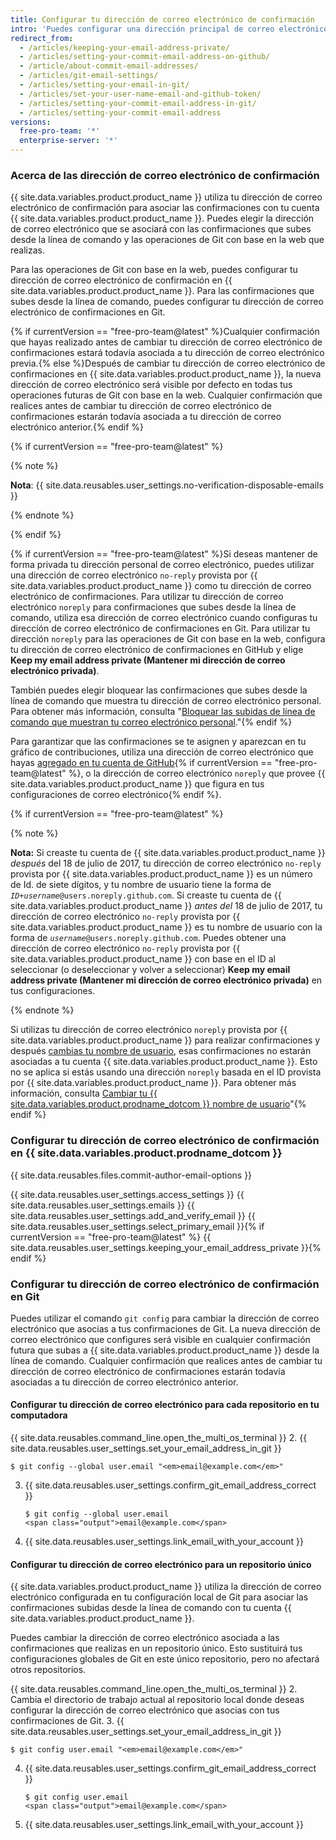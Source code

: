 ```yaml
---
title: Configurar tu dirección de correo electrónico de confirmación
intro: 'Puedes configurar una dirección principal de correo electrónico en {{ site.data.variables.product.product_name }} que esté asociada con las operaciones de Git que realizas con base en la web como ediciones y fusiones.'
redirect_from:
  - /articles/keeping-your-email-address-private/
  - /articles/setting-your-commit-email-address-on-github/
  - /article/about-commit-email-addresses/
  - /articles/git-email-settings/
  - /articles/setting-your-email-in-git/
  - /articles/set-your-user-name-email-and-github-token/
  - /articles/setting-your-commit-email-address-in-git/
  - /articles/setting-your-commit-email-address
versions:
  free-pro-team: '*'
  enterprise-server: '*'
---
```


### Acerca de las dirección de correo electrónico de confirmación

{{ site.data.variables.product.product_name }} utiliza tu dirección de correo electrónico de confirmación para asociar las confirmaciones con tu cuenta {{ site.data.variables.product.product_name }}. Puedes elegir la dirección de correo electrónico que se asociará con las confirmaciones que subes desde la línea de comando y las operaciones de Git con base en la web que realizas.

Para las operaciones de Git con base en la web, puedes configurar tu dirección de correo electrónico de confirmación en {{ site.data.variables.product.product_name }}. Para las confirmaciones que subes desde la línea de comando, puedes configurar tu dirección de correo electrónico de confirmaciones en Git.

{% if currentVersion == "free-pro-team@latest" %}Cualquier confirmación que hayas realizado antes de cambiar tu dirección de correo electrónico de confirmaciones estará todavía asociada a tu dirección de correo electrónico previa.{% else %}Después de cambiar tu dirección de correo electrónico de confirmaciones en {{ site.data.variables.product.product_name }}, la nueva dirección de correo electrónico será visible por defecto en todas tus operaciones futuras de Git con base en la web. Cualquier confirmación que realices antes de cambiar tu dirección de correo electrónico de confirmaciones estarán todavía asociada a tu dirección de correo electrónico anterior.{% endif %}

{% if currentVersion == "free-pro-team@latest" %}

{% note %}

**Nota**: {{ site.data.reusables.user_settings.no-verification-disposable-emails }}

{% endnote %}

{% endif %}

{% if currentVersion == "free-pro-team@latest" %}Si deseas mantener de forma privada tu dirección personal de correo electrónico, puedes utilizar una dirección de correo electrónico `no-reply` provista por {{ site.data.variables.product.product_name }} como tu dirección de correo electrónico de confirmaciones. Para utilizar tu dirección de correo electrónico `noreply` para confirmaciones que subes desde la línea de comando, utiliza esa dirección de correo electrónico cuando configuras tu dirección de correo electrónico de confirmaciones en Git. Para utilizar tu dirección `noreply` para las operaciones de Git con base en la web, configura tu dirección de correo electrónico de confirmaciones en GitHub y elige **Keep my email address private (Mantener mi dirección de correo electrónico privada)**.

También puedes elegir bloquear las confirmaciones que subes desde la línea de comando que muestra tu dirección de correo electrónico personal. Para obtener más información, consulta "[Bloquear las subidas de línea de comando que muestran tu correo electrónico personal](/articles/blocking-command-line-pushes-that-expose-your-personal-email-address)."{% endif %}

Para garantizar que las confirmaciones se te asignen y aparezcan en tu gráfico de contribuciones, utiliza una dirección de correo electrónico que hayas [agregado en tu cuenta de GitHub](/articles/adding-an-email-address-to-your-github-account/){% if currentVersion == "free-pro-team@latest" %}, o la dirección de correo electrónico `noreply` que provee {{ site.data.variables.product.product_name }} que figura en tus configuraciones de correo electrónico{% endif %}.

{% if currentVersion == "free-pro-team@latest" %}

{% note %}

**Nota:** Si creaste tu cuenta de {{ site.data.variables.product.product_name }} _después_ del 18 de julio de 2017, tu dirección de correo electrónico `no-reply` provista por {{ site.data.variables.product.product_name }} es un número de Id. de siete dígitos, y tu nombre de usuario tiene la forma de <code><em>ID+username</em>@users.noreply.github.com</code>. Si creaste tu cuenta de {{ site.data.variables.product.product_name }} _antes del_ 18 de julio de 2017, tu dirección de correo electrónico `no-reply` provista por {{ site.data.variables.product.product_name }} es tu nombre de usuario con la forma de <code><em>username</em>@users.noreply.github.com</code>. Puedes obtener una dirección de correo electrónico `no-reply` provista por {{ site.data.variables.product.product_name }} con base en el ID al seleccionar (o deseleccionar y volver a seleccionar) **Keep my email address private (Mantener mi dirección de correo electrónico privada)** en tus configuraciones.

{% endnote %}

Si utilizas tu dirección de correo electrónico `noreply` provista por {{ site.data.variables.product.product_name }} para realizar confirmaciones y después [cambias tu nombre de usuario](/articles/changing-your-github-username), esas confirmaciones no estarán asociadas a tu cuenta {{ site.data.variables.product.product_name }}. Esto no se aplica si estás usando una dirección `noreply` basada en el ID provista por {{ site.data.variables.product.product_name }}. Para obtener más información, consulta [Cambiar tu {{ site.data.variables.product.prodname_dotcom }} nombre de usuario](/articles/changing-your-github-username)"{% endif %}

### Configurar tu dirección de correo electrónico de confirmación en {{ site.data.variables.product.prodname_dotcom }}

{{ site.data.reusables.files.commit-author-email-options }}

{{ site.data.reusables.user_settings.access_settings }}
{{ site.data.reusables.user_settings.emails }}
{{ site.data.reusables.user_settings.add_and_verify_email }}
{{ site.data.reusables.user_settings.select_primary_email }}{% if currentVersion == "free-pro-team@latest" %}
{{ site.data.reusables.user_settings.keeping_your_email_address_private }}{% endif %}

### Configurar tu dirección de correo electrónico de confirmación en Git

Puedes utilizar el comando `git config` para cambiar la dirección de correo electrónico que asocias a tus confirmaciones de Git. La nueva dirección de correo electrónico que configures será visible en cualquier confirmación futura que subas a {{ site.data.variables.product.product_name }} desde la línea de comando. Cualquier confirmación que realices antes de cambiar tu dirección de correo electrónico de confirmaciones estarán todavía asociadas a tu dirección de correo electrónico anterior.

#### Configurar tu dirección de correo electrónico para cada repositorio en tu computadora

{{ site.data.reusables.command_line.open_the_multi_os_terminal }}
2. {{ site.data.reusables.user_settings.set_your_email_address_in_git }}
   ```shell
   $ git config --global user.email "<em>email@example.com</em>"
   ```
3. {{ site.data.reusables.user_settings.confirm_git_email_address_correct }}
   ```shell
   $ git config --global user.email
   <span class="output">email@example.com</span>
   ```
4. {{ site.data.reusables.user_settings.link_email_with_your_account }}

#### Configurar tu dirección de correo electrónico para un repositorio único

{{ site.data.variables.product.product_name }} utiliza la dirección de correo electrónico configurada en tu configuración local de Git para asociar las confirmaciones subidas desde la línea de comando con tu cuenta {{ site.data.variables.product.product_name }}.

Puedes cambiar la dirección de correo electrónico asociada a las confirmaciones que realizas en un repositorio único. Esto sustituirá tus configuraciones globales de Git en este único repositorio, pero no afectará otros repositorios.

{{ site.data.reusables.command_line.open_the_multi_os_terminal }}
2. Cambia el directorio de trabajo actual al repositorio local donde deseas configurar la dirección de correo electrónico que asocias con tus confirmaciones de Git.
3. {{ site.data.reusables.user_settings.set_your_email_address_in_git }}
   ```shell
   $ git config user.email "<em>email@example.com</em>"
   ```
4. {{ site.data.reusables.user_settings.confirm_git_email_address_correct }}
   ```shell
   $ git config user.email
   <span class="output">email@example.com</span>
   ```
5. {{ site.data.reusables.user_settings.link_email_with_your_account }}
